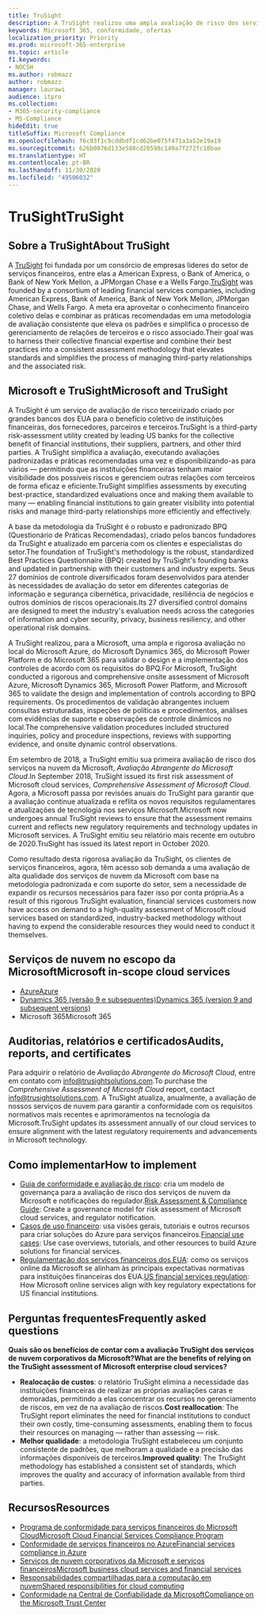 ```yaml
---
title: TruSight
description: A TruSight realizou uma ampla avaliação de risco dos serviços de nuvem da Microsoft que foram desenvolvidos para atender a requisitos rigorosos dos clientes de serviços financeiros dela.
keywords: Microsoft 365, conformidade, ofertas
localization_priority: Priority
ms.prod: microsoft-365-enterprise
ms.topic: article
f1.keywords:
- NOCSH
ms.author: robmazz
author: robmazz
manager: laurawi
audience: itpro
ms.collection:
- M365-security-compliance
- MS-Compliance
hideEdit: true
titleSuffix: Microsoft Compliance
ms.openlocfilehash: f6c03f1c9cddbdf1cd62be075f471a3a52e19a19
ms.sourcegitcommit: 626b0076d133e588cd28598c149a7f272fc18bae
ms.translationtype: HT
ms.contentlocale: pt-BR
ms.lasthandoff: 11/30/2020
ms.locfileid: "49506032"
---
```

# <a name="trusight"></a><span data-ttu-id="bd794-104">TruSight</span><span class="sxs-lookup"><span data-stu-id="bd794-104">TruSight</span></span>

## <a name="about-trusight"></a><span data-ttu-id="bd794-105">Sobre a TruSight</span><span class="sxs-lookup"><span data-stu-id="bd794-105">About TruSight</span></span>

<span data-ttu-id="bd794-106">A [TruSight](https://trusightsolutions.com/) foi fundada por um consórcio de empresas líderes do setor de serviços financeiros, entre elas a American Express, o Bank of America, o Bank of New York Mellon, a JPMorgan Chase e a Wells Fargo.</span><span class="sxs-lookup"><span data-stu-id="bd794-106">[TruSight](https://trusightsolutions.com/) was founded by a consortium of leading financial services companies, including American Express, Bank of America, Bank of New York Mellon, JPMorgan Chase, and Wells Fargo.</span></span> <span data-ttu-id="bd794-107">A meta era aproveitar o conhecimento financeiro coletivo delas e combinar as práticas recomendadas em uma metodologia de avaliação consistente que eleva os padrões e simplifica o processo de gerenciamento de relações de terceiros e o risco associado.</span><span class="sxs-lookup"><span data-stu-id="bd794-107">Their goal was to harness their collective financial expertise and combine their best practices into a consistent assessment methodology that elevates standards and simplifies the process of managing third-party relationships and the associated risk.</span></span>

## <a name="microsoft-and-trusight"></a><span data-ttu-id="bd794-108">Microsoft e TruSight</span><span class="sxs-lookup"><span data-stu-id="bd794-108">Microsoft and TruSight</span></span>

<span data-ttu-id="bd794-109">A TruSight é um serviço de avaliação de risco terceirizado criado por grandes bancos dos EUA para o benefício coletivo de instituições financeiras, dos fornecedores, parceiros e terceiros.</span><span class="sxs-lookup"><span data-stu-id="bd794-109">TruSight is a third-party risk-assessment utility created by leading US banks for the collective benefit of financial institutions, their suppliers, partners, and other third parties.</span></span> <span data-ttu-id="bd794-110">A TruSight simplifica a avaliação, executando avaliações padronizadas e práticas recomendadas uma vez e disponibilizando-as para vários — permitindo que as instituições financeiras tenham maior visibilidade dos possíveis riscos e gerenciem outras relações com terceiros de forma eficaz e eficiente.</span><span class="sxs-lookup"><span data-stu-id="bd794-110">TruSight simplifies assessments by executing best-practice, standardized evaluations once and making them available to many — enabling financial institutions to gain greater visibility into potential risks and manage third-party relationships more efficiently and effectively.</span></span>

<span data-ttu-id="bd794-111">A base da metodologia da TruSight é o robusto e padronizado BPQ (Questionário de Práticas Recomendadas), criado pelos bancos fundadores da TruSight e atualizado em parceria com os clientes e especialistas do setor.</span><span class="sxs-lookup"><span data-stu-id="bd794-111">The foundation of TruSight's methodology is the robust, standardized Best Practices Questionnaire (BPQ) created by TruSight's founding banks and updated in partnership with their customers and industry experts.</span></span> <span data-ttu-id="bd794-112">Seus 27 domínios de controle diversificados foram desenvolvidos para atender às necessidades de avaliação do setor em diferentes categorias de informação e segurança cibernética, privacidade, resiliência de negócios e outros domínios de riscos operacionais.</span><span class="sxs-lookup"><span data-stu-id="bd794-112">Its 27 diversified control domains are designed to meet the industry's evaluation needs across the categories of information and cyber security, privacy, business resiliency, and other operational risk domains.</span></span>

<span data-ttu-id="bd794-113">A TruSight realizou, para a Microsoft, uma ampla e rigorosa avaliação no local do Microsoft Azure, do Microsoft Dynamics 365, do Microsoft Power Platform e do Microsoft 365 para validar o design e a implementação dos controles de acordo com os requisitos do BPQ.</span><span class="sxs-lookup"><span data-stu-id="bd794-113">For Microsoft, TruSight conducted a rigorous and comprehensive onsite assessment of Microsoft Azure, Microsoft Dynamics 365, Microsoft Power Platform, and Microsoft 365 to validate the design and implementation of controls according to BPQ requirements.</span></span> <span data-ttu-id="bd794-114">Os procedimentos de validação abrangentes incluem consultas estruturadas, inspeções de políticas e procedimentos, análises com evidências de suporte e observações de controle dinâmicos no local.</span><span class="sxs-lookup"><span data-stu-id="bd794-114">The comprehensive validation procedures included structured inquiries, policy and procedure inspections, reviews with supporting evidence, and onsite dynamic control observations.</span></span>

<span data-ttu-id="bd794-115">Em setembro de 2018, a TruSight emitiu sua primeira avaliação de risco dos serviços na nuvem da Microsoft, *Avaliação Abrangente do Microsoft Cloud*.</span><span class="sxs-lookup"><span data-stu-id="bd794-115">In September 2018, TruSight issued its first risk assessment of Microsoft cloud services, *Comprehensive Assessment of Microsoft Cloud*.</span></span> <span data-ttu-id="bd794-116">Agora, a Microsoft passa por revisões anuais do TruSight para garantir que a avaliação continue atualizada e reflita os novos requisitos regulamentares e atualizações de tecnologia nos serviços Microsoft.</span><span class="sxs-lookup"><span data-stu-id="bd794-116">Microsoft now undergoes annual TruSight reviews to ensure that the assessment remains current and reflects new regulatory requirements and technology updates in Microsoft services.</span></span> <span data-ttu-id="bd794-117">A TruSight emitiu seu relatório mais recente em outubro de 2020.</span><span class="sxs-lookup"><span data-stu-id="bd794-117">TruSight has issued its latest report in October 2020.</span></span>

<span data-ttu-id="bd794-118">Como resultado desta rigorosa avaliação da TruSight, os clientes de serviços financeiros, agora, têm acesso sob demanda a uma avaliação de alta qualidade dos serviços de nuvem da Microsoft com base na metodologia padronizada e com suporte do setor, sem a necessidade de expandir os recursos necessários para fazer isso por conta própria.</span><span class="sxs-lookup"><span data-stu-id="bd794-118">As a result of this rigorous TruSight evaluation, financial services customers now have access on demand to a high-quality assessment of Microsoft cloud services based on standardized, industry-backed methodology without having to expend the considerable resources they would need to conduct it themselves.</span></span>

## <a name="microsoft-in-scope-cloud-services"></a><span data-ttu-id="bd794-119">Serviços de nuvem no escopo da Microsoft</span><span class="sxs-lookup"><span data-stu-id="bd794-119">Microsoft in-scope cloud services</span></span>

- [<span data-ttu-id="bd794-120">Azure</span><span class="sxs-lookup"><span data-stu-id="bd794-120">Azure</span></span>](https://aka.ms/AzureCompliance)
- [<span data-ttu-id="bd794-121">Dynamics 365 (versão 9 e subsequentes)</span><span class="sxs-lookup"><span data-stu-id="bd794-121">Dynamics 365 (version 9 and subsequent versions)</span></span>](https://aka.ms/d365-compliance-list)
- <span data-ttu-id="bd794-122">Microsoft 365</span><span class="sxs-lookup"><span data-stu-id="bd794-122">Microsoft 365</span></span>

## <a name="audits-reports-and-certificates"></a><span data-ttu-id="bd794-123">Auditorias, relatórios e certificados</span><span class="sxs-lookup"><span data-stu-id="bd794-123">Audits, reports, and certificates</span></span>

<span data-ttu-id="bd794-124">Para adquirir o relatório de *Avaliação Abrangente do Microsoft Cloud*, entre em contato com info@trusightsolutions.com.</span><span class="sxs-lookup"><span data-stu-id="bd794-124">To purchase the *Comprehensive Assessment of Microsoft Cloud* report, contact info@trusightsolutions.com.</span></span> <span data-ttu-id="bd794-125">A TruSight atualiza, anualmente, a avaliação de nossos serviços de nuvem para garantir a conformidade com os requisitos normativos mais recentes e aprimoramentos na tecnologia da Microsoft.</span><span class="sxs-lookup"><span data-stu-id="bd794-125">TruSight updates its assessment annually of our cloud services to ensure alignment with the latest regulatory requirements and advancements in Microsoft technology.</span></span>

## <a name="how-to-implement"></a><span data-ttu-id="bd794-126">Como implementar</span><span class="sxs-lookup"><span data-stu-id="bd794-126">How to implement</span></span>

- <span data-ttu-id="bd794-127">[Guia de conformidade e avaliação de risco](https://aka.ms/RiskGovernanceGuide): cria um modelo de governança para a avaliação de risco dos serviços de nuvem da Microsoft e notificações do regulador.</span><span class="sxs-lookup"><span data-stu-id="bd794-127">[Risk Assessment & Compliance Guide](https://aka.ms/RiskGovernanceGuide): Create a governance model for risk assessment of Microsoft cloud services, and regulator notification.</span></span>
- <span data-ttu-id="bd794-128">[Casos de uso financeiro](https://docs.microsoft.com/azure/industry/financial/): usa visões gerais, tutoriais e outros recursos para criar soluções do Azure para serviços financeiros.</span><span class="sxs-lookup"><span data-stu-id="bd794-128">[Financial use cases](https://docs.microsoft.com/azure/industry/financial/): Use case overviews, tutorials, and other resources to build Azure solutions for financial services.</span></span>
- <span data-ttu-id="bd794-129">[Regulamentação dos serviços financeiros dos EUA](https://aka.ms/FinServ-Guide-US): como os serviços online da Microsoft se alinham às principais expectativas normativas para instituições financeiras dos EUA.</span><span class="sxs-lookup"><span data-stu-id="bd794-129">[US financial services regulation](https://aka.ms/FinServ-Guide-US): How Microsoft online services align with key regulatory expectations for US financial institutions.</span></span>

## <a name="frequently-asked-questions"></a><span data-ttu-id="bd794-130">Perguntas frequentes</span><span class="sxs-lookup"><span data-stu-id="bd794-130">Frequently asked questions</span></span>

<span data-ttu-id="bd794-131">**Quais são os benefícios de contar com a avaliação TruSight dos serviços de nuvem corporativos da Microsoft?**</span><span class="sxs-lookup"><span data-stu-id="bd794-131">**What are the benefits of relying on the TruSight assessment of Microsoft enterprise cloud services?**</span></span>

- <span data-ttu-id="bd794-132">**Realocação de custos**: o relatório TruSight elimina a necessidade das instituições financeiras de realizar as próprias avaliações caras e demoradas, permitindo a elas concentrar os recursos no gerenciamento de riscos, em vez de na avaliação de riscos.</span><span class="sxs-lookup"><span data-stu-id="bd794-132">**Cost reallocation**: The TruSight report eliminates the need for financial institutions to conduct their own costly, time-consuming assessments, enabling them to focus their resources on managing — rather than assessing — risk.</span></span>
- <span data-ttu-id="bd794-133">**Melhor qualidade**: a metodologia TruSight estabeleceu um conjunto consistente de padrões, que melhoram a qualidade e a precisão das informações disponíveis de terceiros.</span><span class="sxs-lookup"><span data-stu-id="bd794-133">**Improved quality**: The TruSight methodology has established a consistent set of standards, which improves the quality and accuracy of information available from third parties.</span></span>

## <a name="resources"></a><span data-ttu-id="bd794-134">Recursos</span><span class="sxs-lookup"><span data-stu-id="bd794-134">Resources</span></span>

- [<span data-ttu-id="bd794-135">Programa de conformidade para serviços financeiros do Microsoft Cloud</span><span class="sxs-lookup"><span data-stu-id="bd794-135">Microsoft Cloud Financial Services Compliance Program</span></span>](https://aka.ms/FSCP-Print)
- [<span data-ttu-id="bd794-136">Conformidade de serviços financeiros no Azure</span><span class="sxs-lookup"><span data-stu-id="bd794-136">Financial services compliance in Azure</span></span>](https://aka.ms/FinServ-Compliance-Azure)
- [<span data-ttu-id="bd794-137">Serviços de nuvem corporativos da Microsoft e serviços financeiros</span><span class="sxs-lookup"><span data-stu-id="bd794-137">Microsoft business cloud services and financial services</span></span>](https://aka.ms/FinServ-Compliance)
- [<span data-ttu-id="bd794-138">Responsabilidades compartilhadas para a computação em nuvem</span><span class="sxs-lookup"><span data-stu-id="bd794-138">Shared responsibilities for cloud computing</span></span>](https://aka.ms/sharedresponsibility)
- [<span data-ttu-id="bd794-139">Conformidade na Central de Confiabilidade da Microsoft</span><span class="sxs-lookup"><span data-stu-id="bd794-139">Compliance on the Microsoft Trust Center</span></span>](https://www.microsoft.com/trust-center/compliance/compliance-overview)
